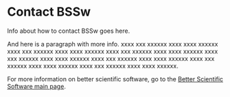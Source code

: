 # Contact BSSw

Info about how to contact BSSw goes here.

And here is a paragraph with more info.  xxxx xxx xxxxxx xxxx xxxx xxxxxx xxxx xxx xxxxxx xxxx xxxx xxxxxx xxxx xxx xxxxxx xxxx xxxx xxxxxx xxxx xxx xxxxxx xxxx xxxx xxxxxx xxxx xxx xxxxxx xxxx xxxx xxxxxx xxxx xxx xxxxxx xxxx xxxx xxxxxx xxxx xxx xxxxxx xxxx xxxx xxxxxx.

For more information on better scientific software, go to the [Better Scientific Software main page](http://betterscientificsoftware.info).
